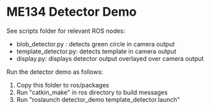 # ME134 Detector Demo
See scripts folder for relevant ROS nodes:
 * blob_detector.py : detects green circle in camera output
 * template_detector.py: detects template in camera output
 * display.py: displays detector output overlayed over camera output

Run the detector demo as follows:
1. Copy this folder to ros/packages
2. Run "catkin_make" in ros directory to build messages
3. Run "roslaunch detector_demo template_detector.launch"
